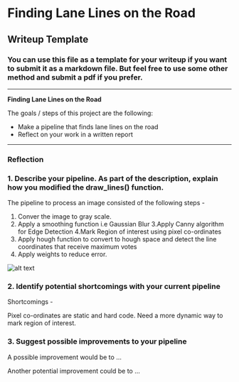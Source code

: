 # **Finding Lane Lines on the Road** 

## Writeup Template

### You can use this file as a template for your writeup if you want to submit it as a markdown file. But feel free to use some other method and submit a pdf if you prefer.

---

**Finding Lane Lines on the Road**

The goals / steps of this project are the following:
* Make a pipeline that finds lane lines on the road
* Reflect on your work in a written report


[//]: # (Image References)

[image1]: ./examples/grayscale.jpg "Grayscale"

---

### Reflection

### 1. Describe your pipeline. As part of the description, explain how you modified the draw_lines() function.

The pipeline to process an image consisted of the following steps - 

1. Conver the image to gray scale.
2. Apply a smoothing function i.e Gaussian Blur
3.Apply Canny algorithm for Edge Detection 
4.Mark Region of interest using pixel co-ordinates
5. Apply hough function to convert to hough space and detect the line coordinates that receive maximum votes
5. Apply weights to reduce error.

![alt text][image1]


### 2. Identify potential shortcomings with your current pipeline

Shortcomings - 

Pixel co-ordinates are static and hard code. Need a more dynamic way to mark region of interest.


### 3. Suggest possible improvements to your pipeline

A possible improvement would be to ...

Another potential improvement could be to ...
